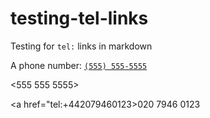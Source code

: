 # testing-tel-links
Testing for `tel:` links in markdown

A phone number: [`(555) 555-5555`](<tel:+1 555 555 5555>)

<555 555 5555>

<a href="tel:+442079460123>020 7946 0123</a>
